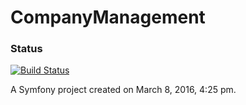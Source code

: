 CompanyManagement
=================

### Status
[![Build Status](https://travis-ci.org/Setzo/CompanyManagement.png)](https://travis-ci.org/Setzo/CompanyManagement.png)

A Symfony project created on March 8, 2016, 4:25 pm.
